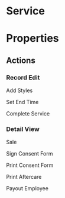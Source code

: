 # Service

# Properties

## Actions

### Record Edit

Add Styles

Set End Time

Complete Service

### Detail View

Sale

Sign Consent Form

Print Consent Form

Print Aftercare

Payout Employee